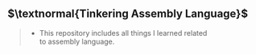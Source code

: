 ## $\textnormal{Tinkering Assembly Language}$

> - This repository includes all things I learned related <br />
    to assembly language.
